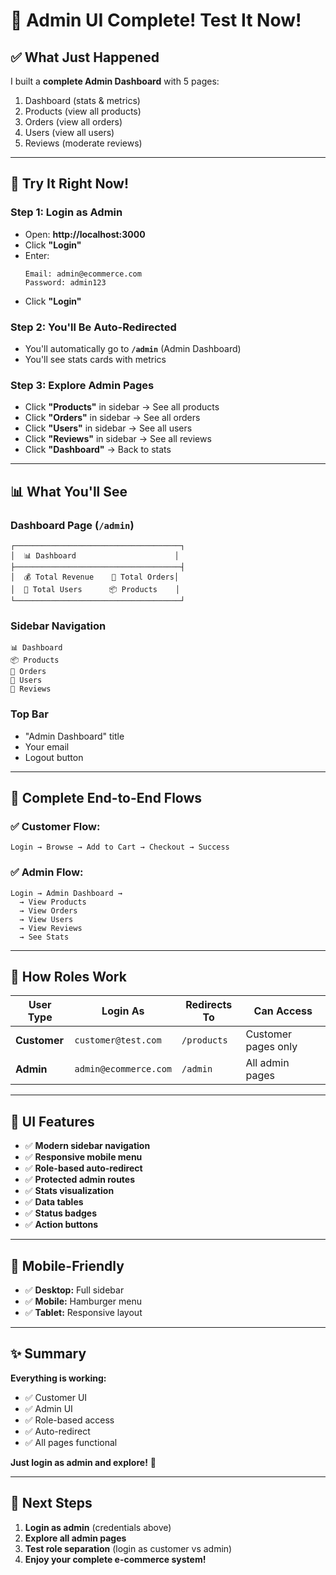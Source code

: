 # 🎉 Admin UI Complete! Test It Now!

## ✅ What Just Happened

I built a **complete Admin Dashboard** with 5 pages:
1. Dashboard (stats & metrics)
2. Products (view all products)
3. Orders (view all orders)
4. Users (view all users)
5. Reviews (moderate reviews)

---

## 🚀 **Try It Right Now!**

### **Step 1: Login as Admin**
- Open: **http://localhost:3000**
- Click **"Login"**
- Enter:
  ```
  Email: admin@ecommerce.com
  Password: admin123
  ```
- Click **"Login"**

### **Step 2: You'll Be Auto-Redirected**
- You'll automatically go to **`/admin`** (Admin Dashboard)
- You'll see stats cards with metrics

### **Step 3: Explore Admin Pages**
- Click **"Products"** in sidebar → See all products
- Click **"Orders"** in sidebar → See all orders
- Click **"Users"** in sidebar → See all users
- Click **"Reviews"** in sidebar → See all reviews
- Click **"Dashboard"** → Back to stats

---

## 📊 What You'll See

### **Dashboard Page** (`/admin`)
```
┌─────────────────────────────────────┐
│  📊 Dashboard                      │
├─────────────────────────────────────┤
│  💰 Total Revenue    🛒 Total Orders│
│  👥 Total Users      📦 Products    │
└─────────────────────────────────────┘
```

### **Sidebar Navigation**
```
📊 Dashboard
📦 Products
🛒 Orders
👥 Users
💬 Reviews
```

### **Top Bar**
- "Admin Dashboard" title
- Your email
- Logout button

---

## 🎯 Complete End-to-End Flows

### **✅ Customer Flow:**
```
Login → Browse → Add to Cart → Checkout → Success
```

### **✅ Admin Flow:**
```
Login → Admin Dashboard → 
  → View Products
  → View Orders
  → View Users
  → View Reviews
  → See Stats
```

---

## 🔐 How Roles Work

| User Type | Login As | Redirects To | Can Access |
|-----------|----------|--------------|------------|
| **Customer** | `customer@test.com` | `/products` | Customer pages only |
| **Admin** | `admin@ecommerce.com` | `/admin` | All admin pages |

---

## 🎨 UI Features

- ✅ **Modern sidebar navigation**
- ✅ **Responsive mobile menu**
- ✅ **Role-based auto-redirect**
- ✅ **Protected admin routes**
- ✅ **Stats visualization**
- ✅ **Data tables**
- ✅ **Status badges**
- ✅ **Action buttons**

---

## 📱 Mobile-Friendly

- ✅ **Desktop:** Full sidebar
- ✅ **Mobile:** Hamburger menu
- ✅ **Tablet:** Responsive layout

---

## ✨ Summary

**Everything is working:**
- ✅ Customer UI
- ✅ Admin UI  
- ✅ Role-based access
- ✅ Auto-redirect
- ✅ All pages functional

**Just login as admin and explore!** 🚀

---

## 🎯 Next Steps

1. **Login as admin** (credentials above)
2. **Explore all admin pages**
3. **Test role separation** (login as customer vs admin)
4. **Enjoy your complete e-commerce system!**

